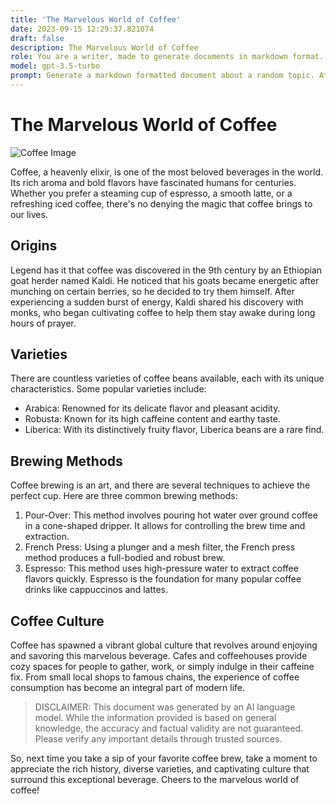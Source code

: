```yaml
---
title: 'The Marvelous World of Coffee'
date: 2023-09-15 12:29:37.821074
draft: false
description: The Marvelous World of Coffee
role: You are a writer, made to generate documents in markdown format. It is very important that all of the documents you generate are in valid markdown format.
model: gpt-3.5-turbo
prompt: Generate a markdown formatted document about a random topic. At the bottom, include a disclaimer explaining that the document was generated by you. The first line of the document should be the title. Make sure that the entire document is in proper markdown format, using a mix of various tags to make the document visually appealing.
---
```


# The Marvelous World of Coffee

![Coffee Image](https://example.com/coffee-image.jpg)

Coffee, a heavenly elixir, is one of the most beloved beverages in the world. Its rich aroma and bold flavors have fascinated humans for centuries. Whether you prefer a steaming cup of espresso, a smooth latte, or a refreshing iced coffee, there's no denying the magic that coffee brings to our lives.

## Origins

Legend has it that coffee was discovered in the 9th century by an Ethiopian goat herder named Kaldi. He noticed that his goats became energetic after munching on certain berries, so he decided to try them himself. After experiencing a sudden burst of energy, Kaldi shared his discovery with monks, who began cultivating coffee to help them stay awake during long hours of prayer.

## Varieties

There are countless varieties of coffee beans available, each with its unique characteristics. Some popular varieties include:

- Arabica: Renowned for its delicate flavor and pleasant acidity.
- Robusta: Known for its high caffeine content and earthy taste.
- Liberica: With its distinctively fruity flavor, Liberica beans are a rare find.

## Brewing Methods

Coffee brewing is an art, and there are several techniques to achieve the perfect cup. Here are three common brewing methods:

1. Pour-Over: This method involves pouring hot water over ground coffee in a cone-shaped dripper. It allows for controlling the brew time and extraction.
2. French Press: Using a plunger and a mesh filter, the French press method produces a full-bodied and robust brew.
3. Espresso: This method uses high-pressure water to extract coffee flavors quickly. Espresso is the foundation for many popular coffee drinks like cappuccinos and lattes.

## Coffee Culture

Coffee has spawned a vibrant global culture that revolves around enjoying and savoring this marvelous beverage. Cafes and coffeehouses provide cozy spaces for people to gather, work, or simply indulge in their caffeine fix. From small local shops to famous chains, the experience of coffee consumption has become an integral part of modern life.

> DISCLAIMER: This document was generated by an AI language model. While the information provided is based on general knowledge, the accuracy and factual validity are not guaranteed. Please verify any important details through trusted sources.

So, next time you take a sip of your favorite coffee brew, take a moment to appreciate the rich history, diverse varieties, and captivating culture that surround this exceptional beverage. Cheers to the marvelous world of coffee!